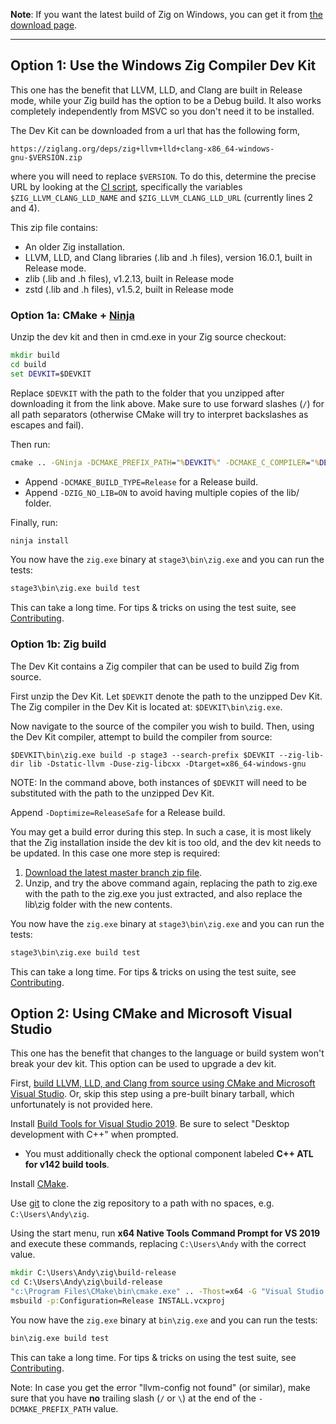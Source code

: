 **Note**: If you want the latest build of Zig on Windows, you can get it from [the download page](https://ziglang.org/download/).

***

## Option 1: Use the Windows Zig Compiler Dev Kit

This one has the benefit that LLVM, LLD, and Clang are built in Release mode, while your Zig build has the option to be a Debug build. It also works completely independently from MSVC so you don't need it to be installed.

The Dev Kit can be downloaded from a url that has the following form,

```
https://ziglang.org/deps/zig+llvm+lld+clang-x86_64-windows-gnu-$VERSION.zip
```

where you will need to replace `$VERSION`. To do this, determine the precise URL by looking at the [CI script](https://github.com/ziglang/zig/blob/master/ci/x86_64-windows-debug.ps1#L1-L4), specifically the variables `$ZIG_LLVM_CLANG_LLD_NAME` and `$ZIG_LLVM_CLANG_LLD_URL` (currently lines 2 and 4).

This zip file contains:

 * An older Zig installation.
 * LLVM, LLD, and Clang libraries (.lib and .h files), version 16.0.1, built in Release mode.
 * zlib (.lib and .h files), v1.2.13, built in Release mode
 * zstd (.lib and .h files), v1.5.2, built in Release mode

### Option 1a: CMake + [Ninja](https://ninja-build.org/)

Unzip the dev kit and then in cmd.exe in your Zig source checkout:

```bat
mkdir build
cd build
set DEVKIT=$DEVKIT
```

Replace `$DEVKIT` with the path to the folder that you unzipped after downloading it from the link above. Make sure to use forward slashes (`/`) for all path separators (otherwise CMake will try to interpret backslashes as escapes and fail).

Then run:

```bat
cmake .. -GNinja -DCMAKE_PREFIX_PATH="%DEVKIT%" -DCMAKE_C_COMPILER="%DEVKIT%/bin/zig.exe;cc" -DCMAKE_CXX_COMPILER="%DEVKIT%/bin/zig.exe;c++" -DCMAKE_AR="%DEVKIT%/bin/zig.exe" -DZIG_AR_WORKAROUND=ON -DZIG_STATIC=ON -DZIG_USE_LLVM_CONFIG=OFF
```

 * Append `-DCMAKE_BUILD_TYPE=Release` for a Release build.
 * Append `-DZIG_NO_LIB=ON` to avoid having multiple copies of the lib/ folder.

Finally, run:

```bat
ninja install
```

You now have the `zig.exe` binary at `stage3\bin\zig.exe` and you can run the tests:

```bat
stage3\bin\zig.exe build test
```

This can take a long time. For tips & tricks on using the test suite, see [Contributing](https://github.com/ziglang/zig/blob/master/.github/CONTRIBUTING.md#editing-source-code).

### Option 1b: Zig build

The Dev Kit contains a Zig compiler that can be used to build Zig from source.

First unzip the Dev Kit. Let `$DEVKIT` denote the path to the unzipped Dev Kit. The Zig compiler in the Dev Kit is located at: `$DEVKIT\bin\zig.exe`.

Now navigate to the source of the compiler you wish to build. Then, using the Dev Kit compiler, attempt to build the compiler from source:

``$DEVKIT\bin\zig.exe build -p stage3 --search-prefix $DEVKIT --zig-lib-dir lib -Dstatic-llvm -Duse-zig-libcxx -Dtarget=x86_64-windows-gnu``

NOTE: In the command above, both instances of `$DEVKIT` will need to be substituted with the path to the unzipped Dev Kit.

Append `-Doptimize=ReleaseSafe` for a Release build.

You may get a build error during this step. In such a case, it is most likely that the Zig installation inside the dev kit is too old, and the dev kit needs to be updated. In this case one more step is required:

 1. [Download the latest master branch zip file](https://ziglang.org/download/#release-master).
 2. Unzip, and try the above command again, replacing the path to zig.exe with the path to the zig.exe you just extracted, and also replace the lib\zig folder with the new contents.

You now have the `zig.exe` binary at `stage3\bin\zig.exe` and you can run the tests:

```bat
stage3\bin\zig.exe build test
```

This can take a long time. For tips & tricks on using the test suite, see [Contributing](https://github.com/ziglang/zig/blob/master/.github/CONTRIBUTING.md#editing-source-code).

## Option 2: Using CMake and Microsoft Visual Studio

This one has the benefit that changes to the language or build system won't break your dev kit. This option can be used to upgrade a dev kit.

First, [build LLVM, LLD, and Clang from source using CMake and Microsoft Visual Studio](https://github.com/ziglang/zig/wiki/How-to-build-LLVM,-libclang,-and-liblld-from-source#windows). Or, skip this step using a pre-built binary tarball, which unfortunately is not provided here.

Install [Build Tools for Visual Studio 2019](https://visualstudio.microsoft.com/downloads/#build-tools-for-visual-studio-2019). Be sure to select "Desktop development with C++" when prompted.
 * You must additionally check the optional component labeled **C++ ATL for v142 build tools**.

Install [CMake](http://cmake.org).

Use [git](https://git-scm.com/) to clone the zig repository to a path with no spaces, e.g. `C:\Users\Andy\zig`.

Using the start menu, run **x64 Native Tools Command Prompt for VS 2019** and execute these commands, replacing `C:\Users\Andy` with the correct value.

```bat
mkdir C:\Users\Andy\zig\build-release
cd C:\Users\Andy\zig\build-release
"c:\Program Files\CMake\bin\cmake.exe" .. -Thost=x64 -G "Visual Studio 16 2019" -A x64 -DCMAKE_PREFIX_PATH=C:\Users\Andy\llvm+clang+lld-13.0.1-x86_64-windows-msvc-release-mt -DCMAKE_BUILD_TYPE=Release
msbuild -p:Configuration=Release INSTALL.vcxproj
```

You now have the `zig.exe` binary at `bin\zig.exe` and you can run the tests:

```bat
bin\zig.exe build test
```

This can take a long time. For tips & tricks on using the test suite, see [Contributing](https://github.com/ziglang/zig/blob/master/.github/CONTRIBUTING.md#editing-source-code).

Note: In case you get the error "llvm-config not found" (or similar), make sure that you have **no** trailing slash (`/` or `\`) at the end of the `-DCMAKE_PREFIX_PATH` value. 
